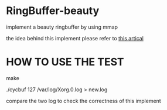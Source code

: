 # RingBuffer-beauty
implement a beauty ringbuffer by using mmap


the idea behind this implement please refer to [this artical](http://saiyn.github.io/homepage/2016/08/07/C/#gapless-ring-buffer)


# HOW TO USE THE TEST

make 

./cycbuf 127 /var/log/Xorg.0.log > new.log

compare the two log to check the correctness of this implement

 
